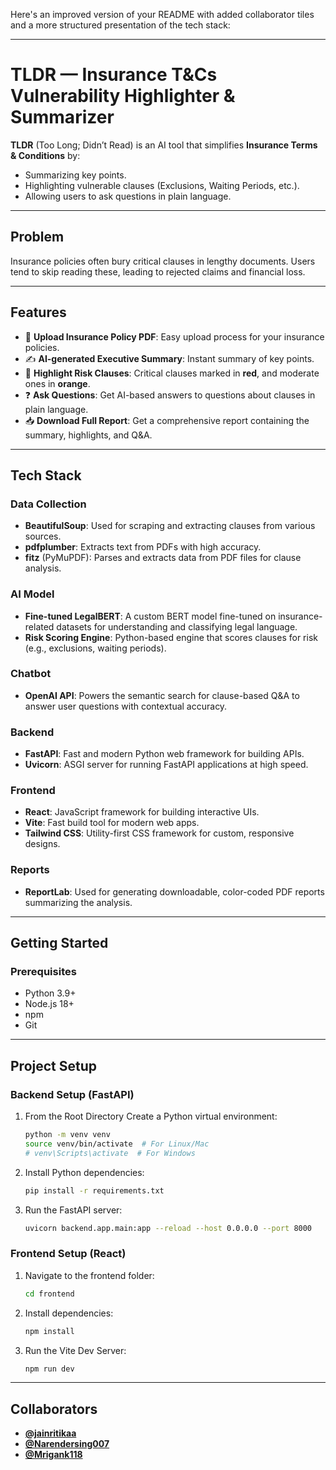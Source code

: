 Here's an improved version of your README with added collaborator tiles and a more structured presentation of the tech stack:

---

# TLDR — Insurance T\&Cs Vulnerability Highlighter & Summarizer

**TLDR** (Too Long; Didn’t Read) is an AI tool that simplifies **Insurance Terms & Conditions** by:

* Summarizing key points.
* Highlighting vulnerable clauses (Exclusions, Waiting Periods, etc.).
* Allowing users to ask questions in plain language.

---

## Problem

Insurance policies often bury critical clauses in lengthy documents. Users tend to skip reading these, leading to rejected claims and financial loss.

---

## Features

* 📄 **Upload Insurance Policy PDF**: Easy upload process for your insurance policies.
* ✍️ **AI-generated Executive Summary**: Instant summary of key points.
* 🚨 **Highlight Risk Clauses**: Critical clauses marked in **red**, and moderate ones in **orange**.
* ❓ **Ask Questions**: Get AI-based answers to questions about clauses in plain language.
* 📥 **Download Full Report**: Get a comprehensive report containing the summary, highlights, and Q\&A.

---

## Tech Stack

### **Data Collection**

* **BeautifulSoup**: Used for scraping and extracting clauses from various sources.
* **pdfplumber**: Extracts text from PDFs with high accuracy.
* **fitz** (PyMuPDF): Parses and extracts data from PDF files for clause analysis.

### **AI Model**

* **Fine-tuned LegalBERT**: A custom BERT model fine-tuned on insurance-related datasets for understanding and classifying legal language.
* **Risk Scoring Engine**: Python-based engine that scores clauses for risk (e.g., exclusions, waiting periods).

### **Chatbot**

* **OpenAI API**: Powers the semantic search for clause-based Q\&A to answer user questions with contextual accuracy.

### **Backend**

* **FastAPI**: Fast and modern Python web framework for building APIs.
* **Uvicorn**: ASGI server for running FastAPI applications at high speed.

### **Frontend**

* **React**: JavaScript framework for building interactive UIs.
* **Vite**: Fast build tool for modern web apps.
* **Tailwind CSS**: Utility-first CSS framework for custom, responsive designs.

### **Reports**

* **ReportLab**: Used for generating downloadable, color-coded PDF reports summarizing the analysis.

---

## Getting Started

### Prerequisites

* Python 3.9+
* Node.js 18+
* npm
* Git


---

## Project Setup

### Backend Setup (FastAPI)


1. From the Root Directory Create a Python virtual environment:

   ```bash
   python -m venv venv
   source venv/bin/activate  # For Linux/Mac
   # venv\Scripts\activate  # For Windows
   ```

2. Install Python dependencies:

   ```bash
   pip install -r requirements.txt
   ```

4. Run the FastAPI server:

   ```bash
   uvicorn backend.app.main:app --reload --host 0.0.0.0 --port 8000
   ```

### Frontend Setup (React)

1. Navigate to the frontend folder:

   ```bash
   cd frontend
   ```

2. Install dependencies:

   ```bash
   npm install
   ```

3. Run the Vite Dev Server:

   ```bash
   npm run dev
   ```

---

## Collaborators


* **[@jainritikaa](https://github.com/jainritikaa)**
* **[@Narendersing007](https://github.com/Narendersing007)**
* **[@Mrigank118](https://github.com/Mrigank118)**


